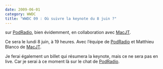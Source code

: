 ```yaml
---
date: 2009-06-01
category: WWDC
title: "WWDC 09 : Où suivre la keynote du 8 juin ?"
---
```


sur [PodRadio], bien évidemment, en collaboration avec [MacJT].

Ce sera le lundi 8 juin, à 19 heures. Avec l’équipe de [PodRadio] et Matthieu Blanco de [MacJT].

Je ferai également un billet qui résumera la keynote, mais ce ne sera pas en live. Car je serai à ce moment là sur le chat de [PodRadio].

[PodRadio]: https://web.archive.org/web/20160831153142/http://www.podradio.fr/
[MacJT]: https://web.archive.org/web/20160831153142/http://www.macjt.fr/
